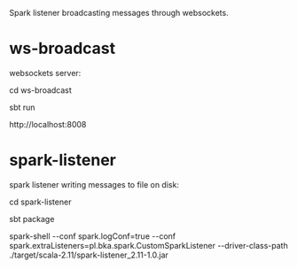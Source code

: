 Spark listener broadcasting messages through websockets.

# ws-broadcast

websockets server:

cd ws-broadcast

sbt run

http://localhost:8008

# spark-listener

spark listener writing messages to file on disk:

cd spark-listener

sbt package

spark-shell --conf spark.logConf=true --conf spark.extraListeners=pl.bka.spark.CustomSparkListener --driver-class-path ./target/scala-2.11/spark-listener_2.11-1.0.jar
